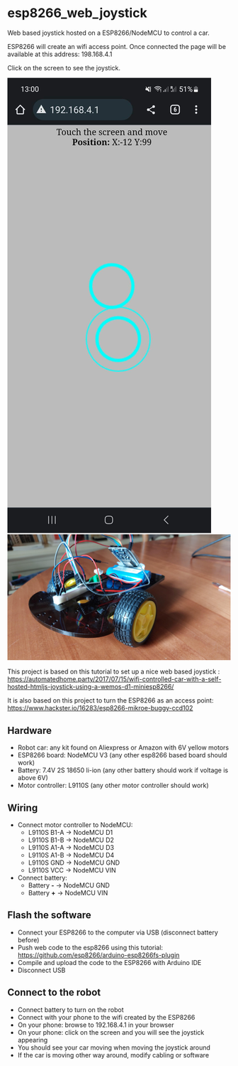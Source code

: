# esp8266_web_joystick
Web based joystick hosted on a ESP8266/NodeMCU to control a car.

ESP8266 will create an wifi access point. Once connected the page will be available at this address: 198.168.4.1

Click on the screen to see the joystick.

![web based joystick hosted on ESP8266](doc/joystick_screenshot.jpg)
![robot car used for this project](doc/robot_car.jpg)

This project is based on this tutorial to set up a nice web based joystick : https://automatedhome.party/2017/07/15/wifi-controlled-car-with-a-self-hosted-htmljs-joystick-using-a-wemos-d1-miniesp8266/

It is also based on this project to turn the ESP8266 as an access point: https://www.hackster.io/16283/esp8266-mikroe-buggy-ccd102


## Hardware
- Robot car: any kit found on Aliexpress or Amazon with 6V yellow motors
- ESP8266 board: NodeMCU V3 (any other esp8266 based board should work)
- Battery: 7.4V 2S 18650 li-ion (any other battery should work if voltage is above 6V)
- Motor controller: L9110S (any other motor controller should work)


## Wiring
- Connect motor controller to NodeMCU:
  - L9110S B1-A -> NodeMCU D1
  - L9110S B1-B -> NodeMCU D2
  - L9110S A1-A -> NodeMCU D3
  - L9110S A1-B -> NodeMCU D4
  - L9110S GND -> NodeMCU GND
  - L9110S VCC -> NodeMCU VIN
- Connect battery:
  - Battery **-** -> NodeMCU GND
  - Battery **+** -> NodeMCU VIN


## Flash the software
- Connect your ESP8266 to the computer via USB (disconnect battery before)
- Push web code to the esp8266 using this tutorial: https://github.com/esp8266/arduino-esp8266fs-plugin
- Compile and upload the code to the ESP8266 with Arduino IDE
- Disconnect USB
  
## Connect to the robot
- Connect battery to turn on the robot
- Connect with your phone to the wifi created by the ESP8266
- On your phone: browse to 192.168.4.1 in your browser
- On your phone: click on the screen and you will see the joystick appearing
- You should see your car moving when moving the joystick around
- If the car is moving other way around, modify cabling or software

